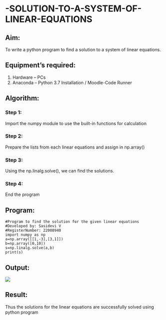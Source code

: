 # -SOLUTION-TO-A-SYSTEM-OF-LINEAR-EQUATIONS
## Aim:
To write a python program to find a solution to a system of linear equations.
## Equipment’s required:
1. 	Hardware – PCs
2. 	Anaconda – Python 3.7 Installation / Moodle-Code Runner
## Algorithm:
### Step 1: 
Import the numpy module to use the built-in functions for calculation
### Step 2: 
Prepare the lists from each linear equations and assign in np.array()
### Step 3: 
Using the np.linalg.solve(), we can find the solutions.
### Step 4: 
End the program
## Program:
```
#Program to find the solution for the given linear equations
#Developed by: Sasidevi V 
#RegisterNumber: 22008940
import numpy as np
a=np.array([[1,-3],[3,1]])
b=np.array([0,10])
s=np.linalg.solve(a,b)
print(s)
```
## Output:
![](/sol.png)

## Result: 
Thus the solutions for the linear equations are successfully solved using python program

